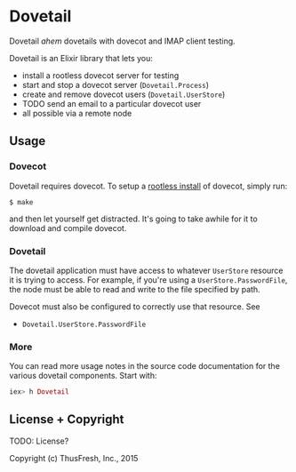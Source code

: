 # Dovetail

Dovetail *ahem* dovetails with dovecot and IMAP client testing.

Dovetail is an Elixir library that lets you:

- install a rootless dovecot server for testing
- start and stop a dovecot server (`Dovetail.Process`)
- create and remove dovecot users (`Dovetail.UserStore`)
- TODO send an email to a particular dovecot user
- all possible via a remote node

## Usage

### Dovecot

Dovetail requires dovecot. To setup a
[rootless install](http://wiki2.dovecot.org/HowTo/Rootless) of dovecot, simply
run:

```shell
$ make
```

and then let yourself get distracted. It's going to take awhile for it to
download and compile dovecot.

### Dovetail

The dovetail application must have access to whatever `UserStore` resource it is
trying to access. For example, if you're using a `UserStore.PasswordFile`, the
node must be able to read and write to the file specified by path.

Dovecot must also be configured to correctly use that resource. See

- `Dovetail.UserStore.PasswordFile`

### More

You can read more usage notes in the source code documentation for the various
dovetail components. Start with:

```elixir
iex> h Dovetail
```

## License + Copyright

TODO: License?

Copyright (c) ThusFresh, Inc., 2015
